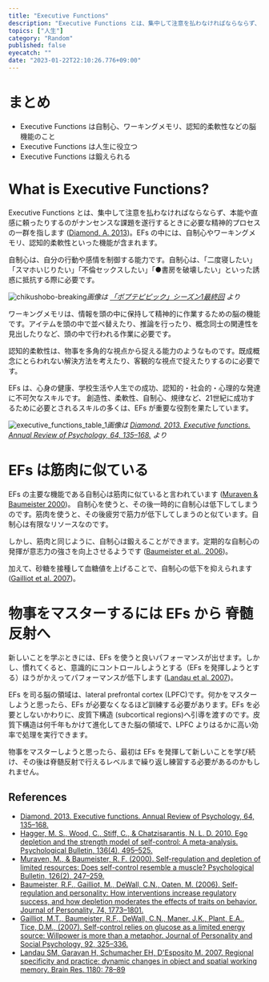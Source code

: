 ```yaml
---
title: "Executive Functions"
description: "Executive Functions とは、集中して注意を払わなければならならず、本能や直感に頼ったりするのがナンセンスな課題を遂行するときに必要な精神的プロセスの一群を指します (Diamond, A. 2013)。EFs の中には、自制心やワーキングメモリ、認知的柔軟性といった機能が含まれます。"
topics: ["人生"]
category: "Random"
published: false
eyecatch: ""
date: "2023-01-22T22:10:26.776+09:00"
---
```


# まとめ
- Executive Functions は自制心、ワーキングメモリ、認知的柔軟性などの脳機能のこと
- Executive Functions は人生に役立つ
- Executive Functions は鍛えられる

# What is Executive Functions?

Executive Functions とは、集中して注意を払わなければならならず、本能や直感に頼ったりするのがナンセンスな課題を遂行するときに必要な精神的プロセスの一群を指します ([Diamond, A. 2013](https://www.annualreviews.org/doi/full/10.1146/annurev-psych-113011-143750))。EFs の中には、自制心やワーキングメモリ、認知的柔軟性といった機能が含まれます。

自制心は、自分の行動や感情を制御する能力です。自制心は、「二度寝したい」「スマホいじりたい」「不倫セックスしたい」「●書房を破壊したい」といった誘惑に抵抗する際に必要です。

![chikushobo-breaking](/images/popuko.jpg)*画像は [「ポプテピピック」シーズン1最終回](https://twitter.com/life_win/status/661922108226801664) より*

ワーキングメモリは、情報を頭の中に保持して精神的に作業するための脳の機能です。アイテムを頭の中で並べ替えたり、推論を行ったり、概念同士の関連性を見出したりなど、頭の中で行われる作業に必要です。

認知的柔軟性は、物事を多角的な視点から捉える能力のようなものです。既成概念にとらわれない解決方法を考えたり、客観的な視点で捉えたりするのに必要です。

EFs は、心身の健康、学校生活や人生での成功、認知的・社会的・心理的な発達に不可欠なスキルです。
創造性、柔軟性、自制心、規律など、21世紀に成功するために必要とされるスキルの多くは、EFs が重要な役割を果たしています。

![executive_functions_table_1](/images/ef-fig.png)*画像は [Diamond. 2013. Executive functions. Annual Review of Psychology, 64, 135–168.](https://www.annualreviews.org/doi/full/10.1146/annurev-psych-113011-143750) より*

# EFs は筋肉に似ている

EFs の主要な機能である自制心は筋肉に似ていると言われています ([Muraven & Baumeister 2000](https://www.albany.edu/~muraven/publications/promotion%20files/articles/muraven%20&%20baumeister,%202000.pdf))。
自制心を使うと、その後一時的に自制心は低下してしまうのです。筋肉を使うと、その後疲労で筋力が低下してしまうのと似ています。自制心は有限なリソースなのです。

しかし、筋肉と同じように、自制心は鍛えることができます。定期的な自制心の発揮が意志力の強さを向上させるようです ([Baumeister et al., 2006](https://onlinelibrary.wiley.com/doi/full/10.1111/j.1467-6494.2006.00428.x?casa_token=DULeeE1N1r0AAAAA%3AmRx41035Bi7AmAxetakUCi9gZjygp78rIGDfYKZZkoHsbRKdpCvdSbyUhTkEyDNZMa9yHXahIXrDX8-Z3w))。

加えて、砂糖を接種して血糖値を上げることで、自制心の低下を抑えられます ([Gailliot et al. 2007](https://www.researchgate.net/publication/6524614_Self-Control_Relies_on_Glucose_as_a_Limited_Energy_Source_Willpower_Is_More_Than_a_Metaphor))。

# 物事をマスターするには EFs から 脊髄反射へ

新しいことを学ぶときには、EFs を使うと良いパフォーマンスが出せます。しかし、慣れてくると、意識的にコントロールしようとする（EFs を発揮しようとする）ほうがかえってパフォーマンスが低下します ([Landau et al. 2007](https://www.sciencedirect.com/science/article/abs/pii/S0006899307019506?via%3Dihub))。

EFs を司る脳の領域は、lateral prefrontal cortex (LPFC)です。何かをマスターしようと思ったら、EFs が必要なくなるほど訓練する必要があります。EFs を必要としないかわりに、皮質下構造 (subcortical regions)へ引導を渡すのです。皮質下構造は何千年もかけて進化してきた脳の領域で、LPFC よりはるかに高い効率で処理を実行できます。

物事をマスターしようと思ったら、最初は EFs を発揮して新しいことを学び続け、その後は脊髄反射で行えるレベルまで繰り返し練習する必要があるのかもしれません。

## References

- [Diamond. 2013. Executive functions. Annual Review of Psychology, 64, 135–168.](https://www.annualreviews.org/doi/full/10.1146/annurev-psych-113011-143750)
- [Hagger, M. S., Wood, C., Stiff, C., & Chatzisarantis, N. L. D. 2010. Ego depletion and the strength model of self-control: A meta-analysis. Psychological Bulletin, 136(4), 495–525.](https://journals.sagepub.com/doi/full/10.1111/j.1467-8721.2007.00534.x?casa_token=DVIeKvyyJ0IAAAAA%3AXOD5JYgaFDqYG3KjhKJMTvCi--sQSE9wZLqpA-9WKP3cce_KEy4Wm8DTkKVoc9Ngj7Ps41DTpoxckLc)
- [Muraven, M., & Baumeister, R. F. (2000). Self-regulation and depletion of limited resources: Does self-control resemble a muscle? Psychological Bulletin, 126(2), 247–259.](https://www.albany.edu/~muraven/publications/promotion%20files/articles/muraven%20&%20baumeister,%202000.pdf)
- [Baumeister, R.F., Gailliot, M., DeWall, C.N., Oaten, M. (2006). Self-regulation and personality: How interventions increase regulatory success, and how depletion moderates the effects of traits on behavior. Journal of Personality, 74, 1773–1801.](https://onlinelibrary.wiley.com/doi/full/10.1111/j.1467-6494.2006.00428.x?casa_token=DULeeE1N1r0AAAAA%3AmRx41035Bi7AmAxetakUCi9gZjygp78rIGDfYKZZkoHsbRKdpCvdSbyUhTkEyDNZMa9yHXahIXrDX8-Z3w)
- [Gailliot, M.T., Baumeister, R.F., DeWall, C.N., Maner, J.K., Plant, E.A., Tice, D.M., (2007). Self-control relies on glucose as a limited energy source: Willpower is more than a metaphor. Journal of Personality and Social Psychology, 92, 325–336.](https://www.researchgate.net/publication/6524614_Self-Control_Relies_on_Glucose_as_a_Limited_Energy_Source_Willpower_Is_More_Than_a_Metaphor)
- [Landau SM, Garavan H, Schumacher EH, D'Esposito M. 2007. Regional specificity and practice: dynamic changes in object and spatial working memory. Brain Res. 1180: 78–89
](https://www.sciencedirect.com/science/article/abs/pii/S0006899307019506?via%3Dihub)
